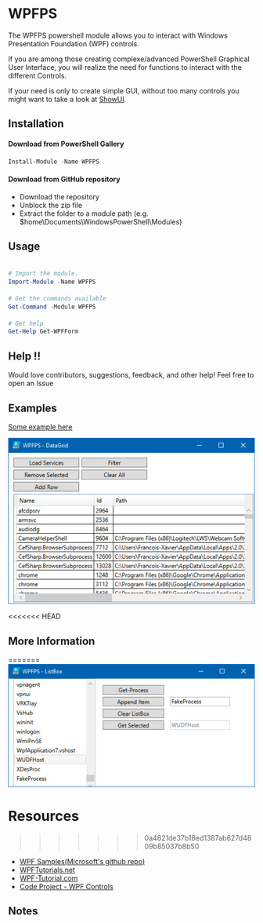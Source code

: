 # WPFPS

The WPFPS powershell module allows you to interact with Windows Presentation Foundation (WPF) controls.

If you are among those creating complexe/advanced PowerShell Graphical User Interface, you will realize the need for functions to interact with the different Controls.

If your need is only to create simple GUI, without too many controls you might want to take a look at [ShowUI](https://showui.codeplex.com/).

## Installation
#### Download from PowerShell Gallery
```powershell
Install-Module -Name WPFPS
```
#### Download from GitHub repository

* Download the repository
* Unblock the zip file
* Extract the folder to a module path (e.g. $home\Documents\WindowsPowerShell\Modules)


## Usage

```powershell

# Import the module.
Import-Module -Name WPFPS

# Get the commands available
Get-Command -Module WPFPS

# Get help
Get-Help Get-WPFForm
```

## Help !!
Would love contributors, suggestions, feedback, and other help! Feel free to open an Issue


## Examples

[Some example here](https://github.com/lazywinadmin/WPFPS/tree/master/Examples)

![Alt text](/Examples/WPFDataGrid02/WPFDataGrid02.jpg?raw=true "DataGrid Example")

<<<<<<< HEAD
## More Information
=======
![Alt text](/Examples/WPFListBox01/WPFListBox01.jpg "ListBox Example")

# Resources

>>>>>>> 0a4821de37b18ed1387ab627d4809b85037b8b50
* [WPF Samples(Microsoft's github repo)](https://github.com/Microsoft/WPF-Samples/)
* [WPFTutorials.net](http://www.wpftutorial.net/)
* [WPF-Tutorial.com](http://www.wpf-tutorial.com/)
* [Code Project - WPF Controls](http://www.codeproject.com/KB/WPF/#Controls)

## Notes

